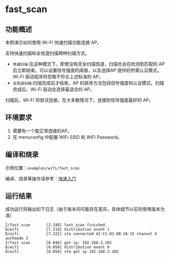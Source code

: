 # fast_scan

## 功能概述
本例演示如何使用 Wi-Fi 快速扫描功能连接 AP。

支持快速扫描和全信道扫描两种扫描方式。

- `快速扫描`:在这种模式下，即使没有完全扫描信道，扫描也会在检测到匹配的 AP 后立即结束。可以设置信号强度的阈值，以及选择AP 提供的所需认证模式。Wi-Fi 驱动程序将忽略不符合上述标准的 AP。
- `全信道扫描`:扫描完成后才结束。AP 的排序方法包括信号强度和认证模式。扫描完成后，Wi-Fi 驱动会选择最适合的 AP。

扫描后，Wi-Fi 将尝试连接。在大多数情况下，连接到信号强度最好的 AP。

## 环境要求

1. 需要有一个能正常连接的AP。
2. 在 menuconfig 中配置 WiFi SSID 和 WiFi Password。

## 编译和烧录

示例位置：`examples/wifi/fast_scan`

编译、烧录等操作请参考：[快速入门](https://doc.winnermicro.net/w800/zh_CN/latest/get_started/index.html)

## 运行结果

成功运行将输出如下日志（由于版本间可能存在差异，具体细节以实际使用版本为准）

```
I/fast scan       [2.248] fast_scan finished.
D/wifi            [7.218] distribution event 1
D/wifi            [7.222] sta connected 42-C1-82-80-2A-15 channel 6 authmode 3
I/fast scan       [8.046] got ip: 192.168.3.102
D/wifi            [8.050] distribution event 0
D/wifi            [8.056] sta got ip 192.168.3.102

```